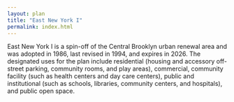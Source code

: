 ```yaml
---
layout: plan
title: "East New York I"
permalink: index.html
---
```


East New York I is a spin-off of the Central Brooklyn urban renewal area and was adopted in 1986, last revised in 1994, and expires in 2026. The designated uses for the plan include residential (housing and accessory off-street parking, community rooms, and play areas), commercial, community facility (such as health centers and day care centers), public and institutional (such as schools, libraries, community centers, and hospitals), and public open space.